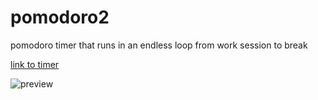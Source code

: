 # pomodoro2

pomodoro timer that runs in an endless loop from work session to break

[link to timer](https://bennami.github.io/pomodoro2/)

![preview](https://raw.githubusercontent.com/bennami/pomodoro2/preview.png)

